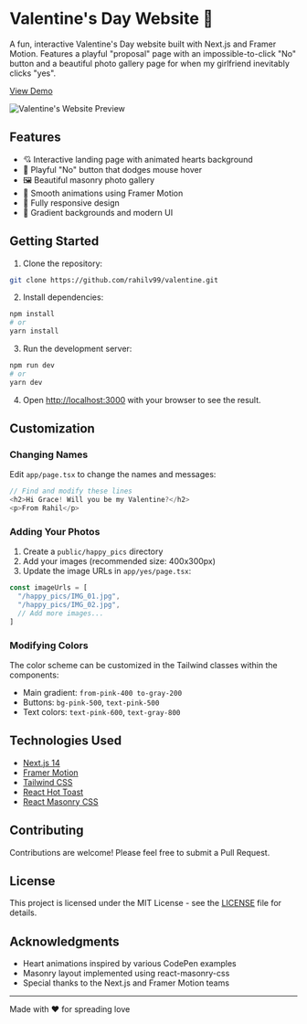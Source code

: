 # Valentine's Day Website 💝

A fun, interactive Valentine's Day website built with Next.js and Framer Motion. Features a playful "proposal" page with an impossible-to-click "No" button and a beautiful photo gallery page for when my girlfriend inevitably clicks "yes".

[View Demo](add-your-demo-link-here)

![Valentine's Website Preview](add-a-screenshot-here)

## Features

- 💘 Interactive landing page with animated hearts background
- 🎯 Playful "No" button that dodges mouse hover
- 🖼️ Beautiful masonry photo gallery
- 💫 Smooth animations using Framer Motion
- 📱 Fully responsive design
- 🎨 Gradient backgrounds and modern UI

## Getting Started

1. Clone the repository:
```bash
git clone https://github.com/rahilv99/valentine.git
```

2. Install dependencies:
```bash
npm install
# or
yarn install
```

3. Run the development server:
```bash
npm run dev
# or
yarn dev
```

4. Open [http://localhost:3000](http://localhost:3000) with your browser to see the result.

## Customization

### Changing Names
Edit `app/page.tsx` to change the names and messages:
```typescript
// Find and modify these lines
<h2>Hi Grace! Will you be my Valentine?</h2>
<p>From Rahil</p>
```

### Adding Your Photos
1. Create a `public/happy_pics` directory
2. Add your images (recommended size: 400x300px)
3. Update the image URLs in `app/yes/page.tsx`:
```typescript
const imageUrls = [
  "/happy_pics/IMG_01.jpg",
  "/happy_pics/IMG_02.jpg",
  // Add more images...
]
```

### Modifying Colors
The color scheme can be customized in the Tailwind classes within the components:
- Main gradient: `from-pink-400 to-gray-200`
- Buttons: `bg-pink-500`, `text-pink-500`
- Text colors: `text-pink-600`, `text-gray-800`

## Technologies Used

- [Next.js 14](https://nextjs.org/)
- [Framer Motion](https://www.framer.com/motion/)
- [Tailwind CSS](https://tailwindcss.com/)
- [React Hot Toast](https://react-hot-toast.com/)
- [React Masonry CSS](https://www.npmjs.com/package/react-masonry-css)

## Contributing

Contributions are welcome! Please feel free to submit a Pull Request.

## License

This project is licensed under the MIT License - see the [LICENSE](LICENSE) file for details.

## Acknowledgments

- Heart animations inspired by various CodePen examples
- Masonry layout implemented using react-masonry-css
- Special thanks to the Next.js and Framer Motion teams

---

Made with ❤️ for spreading love
